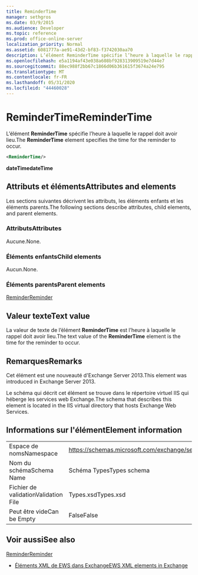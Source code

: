 ```yaml
---
title: ReminderTime
manager: sethgros
ms.date: 03/9/2015
ms.audience: Developer
ms.topic: reference
ms.prod: office-online-server
localization_priority: Normal
ms.assetid: 6081777a-ae91-43d2-bf83-f3742030aa70
description: L’élément ReminderTime spécifie l’heure à laquelle le rappel doit avoir lieu.
ms.openlocfilehash: e5a1194af43e038a608bf928313909519e7d44e7
ms.sourcegitcommit: 88ec988f2bb67c1866d06b361615f3674a24e795
ms.translationtype: MT
ms.contentlocale: fr-FR
ms.lasthandoff: 05/31/2020
ms.locfileid: "44460028"
---
```

# <a name="remindertime"></a><span data-ttu-id="5478d-103">ReminderTime</span><span class="sxs-lookup"><span data-stu-id="5478d-103">ReminderTime</span></span>

<span data-ttu-id="5478d-104">L’élément **ReminderTime** spécifie l’heure à laquelle le rappel doit avoir lieu.</span><span class="sxs-lookup"><span data-stu-id="5478d-104">The **ReminderTime** element specifies the time for the reminder to occur.</span></span> 
  
```XML
<ReminderTime/>
```

 <span data-ttu-id="5478d-105">**dateTime**</span><span class="sxs-lookup"><span data-stu-id="5478d-105">**dateTime**</span></span>
## <a name="attributes-and-elements"></a><span data-ttu-id="5478d-106">Attributs et éléments</span><span class="sxs-lookup"><span data-stu-id="5478d-106">Attributes and elements</span></span>

<span data-ttu-id="5478d-107">Les sections suivantes décrivent les attributs, les éléments enfants et les éléments parents.</span><span class="sxs-lookup"><span data-stu-id="5478d-107">The following sections describe attributes, child elements, and parent elements.</span></span>
  
### <a name="attributes"></a><span data-ttu-id="5478d-108">Attributs</span><span class="sxs-lookup"><span data-stu-id="5478d-108">Attributes</span></span>

<span data-ttu-id="5478d-109">Aucune.</span><span class="sxs-lookup"><span data-stu-id="5478d-109">None.</span></span>
  
### <a name="child-elements"></a><span data-ttu-id="5478d-110">Éléments enfants</span><span class="sxs-lookup"><span data-stu-id="5478d-110">Child elements</span></span>

<span data-ttu-id="5478d-111">Aucun.</span><span class="sxs-lookup"><span data-stu-id="5478d-111">None.</span></span>
  
### <a name="parent-elements"></a><span data-ttu-id="5478d-112">Éléments parents</span><span class="sxs-lookup"><span data-stu-id="5478d-112">Parent elements</span></span>

[<span data-ttu-id="5478d-113">Reminder</span><span class="sxs-lookup"><span data-stu-id="5478d-113">Reminder</span></span>](reminder.md)
  
## <a name="text-value"></a><span data-ttu-id="5478d-114">Valeur texte</span><span class="sxs-lookup"><span data-stu-id="5478d-114">Text value</span></span>

<span data-ttu-id="5478d-115">La valeur de texte de l’élément **ReminderTime** est l’heure à laquelle le rappel doit avoir lieu.</span><span class="sxs-lookup"><span data-stu-id="5478d-115">The text value of the **ReminderTime** element is the time for the reminder to occur.</span></span> 
  
## <a name="remarks"></a><span data-ttu-id="5478d-116">Remarques</span><span class="sxs-lookup"><span data-stu-id="5478d-116">Remarks</span></span>

<span data-ttu-id="5478d-117">Cet élément est une nouveauté d'Exchange Server 2013.</span><span class="sxs-lookup"><span data-stu-id="5478d-117">This element was introduced in Exchange Server 2013.</span></span>
  
<span data-ttu-id="5478d-118">Le schéma qui décrit cet élément se trouve dans le répertoire virtuel IIS qui héberge les services web Exchange.</span><span class="sxs-lookup"><span data-stu-id="5478d-118">The schema that describes this element is located in the IIS virtual directory that hosts Exchange Web Services.</span></span>
  
## <a name="element-information"></a><span data-ttu-id="5478d-119">Informations sur l'élément</span><span class="sxs-lookup"><span data-stu-id="5478d-119">Element information</span></span>

|||
|:-----|:-----|
|<span data-ttu-id="5478d-120">Espace de noms</span><span class="sxs-lookup"><span data-stu-id="5478d-120">Namespace</span></span>  <br/> |https://schemas.microsoft.com/exchange/services/2006/types  <br/> |
|<span data-ttu-id="5478d-121">Nom du schéma</span><span class="sxs-lookup"><span data-stu-id="5478d-121">Schema Name</span></span>  <br/> |<span data-ttu-id="5478d-122">Schéma Types</span><span class="sxs-lookup"><span data-stu-id="5478d-122">Types schema</span></span>  <br/> |
|<span data-ttu-id="5478d-123">Fichier de validation</span><span class="sxs-lookup"><span data-stu-id="5478d-123">Validation File</span></span>  <br/> |<span data-ttu-id="5478d-124">Types.xsd</span><span class="sxs-lookup"><span data-stu-id="5478d-124">Types.xsd</span></span>  <br/> |
|<span data-ttu-id="5478d-125">Peut être vide</span><span class="sxs-lookup"><span data-stu-id="5478d-125">Can be Empty</span></span>  <br/> |<span data-ttu-id="5478d-126">False</span><span class="sxs-lookup"><span data-stu-id="5478d-126">False</span></span>  <br/> |
   
## <a name="see-also"></a><span data-ttu-id="5478d-127">Voir aussi</span><span class="sxs-lookup"><span data-stu-id="5478d-127">See also</span></span>



[<span data-ttu-id="5478d-128">Reminder</span><span class="sxs-lookup"><span data-stu-id="5478d-128">Reminder</span></span>](reminder.md)


- [<span data-ttu-id="5478d-129">Éléments XML de EWS dans Exchange</span><span class="sxs-lookup"><span data-stu-id="5478d-129">EWS XML elements in Exchange</span></span>](ews-xml-elements-in-exchange.md)

